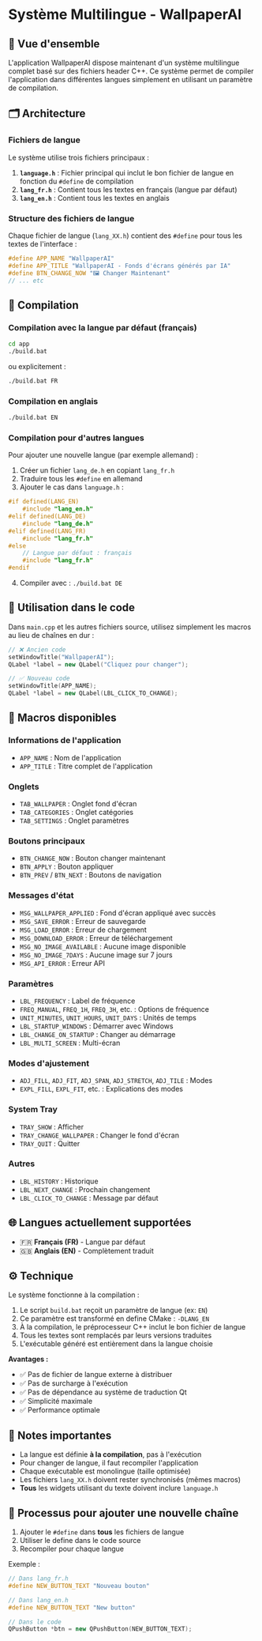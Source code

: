 # Système Multilingue - WallpaperAI

## 📖 Vue d'ensemble

L'application WallpaperAI dispose maintenant d'un système multilingue complet basé sur des fichiers header C++. Ce système permet de compiler l'application dans différentes langues simplement en utilisant un paramètre de compilation.

## 🗂️ Architecture

### Fichiers de langue

Le système utilise trois fichiers principaux :

1. **`language.h`** : Fichier principal qui inclut le bon fichier de langue en fonction du `#define` de compilation
2. **`lang_fr.h`** : Contient tous les textes en français (langue par défaut)
3. **`lang_en.h`** : Contient tous les textes en anglais

### Structure des fichiers de langue

Chaque fichier de langue (`lang_XX.h`) contient des `#define` pour tous les textes de l'interface :

```cpp
#define APP_NAME "WallpaperAI"
#define APP_TITLE "WallpaperAI - Fonds d'écrans générés par IA"
#define BTN_CHANGE_NOW "🖼️ Changer Maintenant"
// ... etc
```

## 🔨 Compilation

### Compilation avec la langue par défaut (français)

```bash
cd app
./build.bat
```

ou explicitement :

```bash
./build.bat FR
```

### Compilation en anglais

```bash
./build.bat EN
```

### Compilation pour d'autres langues

Pour ajouter une nouvelle langue (par exemple allemand) :

1. Créer un fichier `lang_de.h` en copiant `lang_fr.h`
2. Traduire tous les `#define` en allemand
3. Ajouter le cas dans `language.h` :

```cpp
#if defined(LANG_EN)
    #include "lang_en.h"
#elif defined(LANG_DE)
    #include "lang_de.h"
#elif defined(LANG_FR)
    #include "lang_fr.h"
#else
    // Langue par défaut : français
    #include "lang_fr.h"
#endif
```

4. Compiler avec : `./build.bat DE`

## 📝 Utilisation dans le code

Dans `main.cpp` et les autres fichiers source, utilisez simplement les macros au lieu de chaînes en dur :

```cpp
// ❌ Ancien code
setWindowTitle("WallpaperAI");
QLabel *label = new QLabel("Cliquez pour changer");

// ✅ Nouveau code
setWindowTitle(APP_NAME);
QLabel *label = new QLabel(LBL_CLICK_TO_CHANGE);
```

## 🎯 Macros disponibles

### Informations de l'application
- `APP_NAME` : Nom de l'application
- `APP_TITLE` : Titre complet de l'application

### Onglets
- `TAB_WALLPAPER` : Onglet fond d'écran
- `TAB_CATEGORIES` : Onglet catégories
- `TAB_SETTINGS` : Onglet paramètres

### Boutons principaux
- `BTN_CHANGE_NOW` : Bouton changer maintenant
- `BTN_APPLY` : Bouton appliquer
- `BTN_PREV` / `BTN_NEXT` : Boutons de navigation

### Messages d'état
- `MSG_WALLPAPER_APPLIED` : Fond d'écran appliqué avec succès
- `MSG_SAVE_ERROR` : Erreur de sauvegarde
- `MSG_LOAD_ERROR` : Erreur de chargement
- `MSG_DOWNLOAD_ERROR` : Erreur de téléchargement
- `MSG_NO_IMAGE_AVAILABLE` : Aucune image disponible
- `MSG_NO_IMAGE_7DAYS` : Aucune image sur 7 jours
- `MSG_API_ERROR` : Erreur API

### Paramètres
- `LBL_FREQUENCY` : Label de fréquence
- `FREQ_MANUAL`, `FREQ_1H`, `FREQ_3H`, etc. : Options de fréquence
- `UNIT_MINUTES`, `UNIT_HOURS`, `UNIT_DAYS` : Unités de temps
- `LBL_STARTUP_WINDOWS` : Démarrer avec Windows
- `LBL_CHANGE_ON_STARTUP` : Changer au démarrage
- `LBL_MULTI_SCREEN` : Multi-écran

### Modes d'ajustement
- `ADJ_FILL`, `ADJ_FIT`, `ADJ_SPAN`, `ADJ_STRETCH`, `ADJ_TILE` : Modes
- `EXPL_FILL`, `EXPL_FIT`, etc. : Explications des modes

### System Tray
- `TRAY_SHOW` : Afficher
- `TRAY_CHANGE_WALLPAPER` : Changer le fond d'écran
- `TRAY_QUIT` : Quitter

### Autres
- `LBL_HISTORY` : Historique
- `LBL_NEXT_CHANGE` : Prochain changement
- `LBL_CLICK_TO_CHANGE` : Message par défaut

## 🌐 Langues actuellement supportées

- 🇫🇷 **Français (FR)** - Langue par défaut
- 🇬🇧 **Anglais (EN)** - Complètement traduit

## ⚙️ Technique

Le système fonctionne à la compilation :

1. Le script `build.bat` reçoit un paramètre de langue (ex: `EN`)
2. Ce paramètre est transformé en define CMake : `-DLANG_EN`
3. À la compilation, le préprocesseur C++ inclut le bon fichier de langue
4. Tous les textes sont remplacés par leurs versions traduites
5. L'exécutable généré est entièrement dans la langue choisie

**Avantages :**
- ✅ Pas de fichier de langue externe à distribuer
- ✅ Pas de surcharge à l'exécution
- ✅ Pas de dépendance au système de traduction Qt
- ✅ Simplicité maximale
- ✅ Performance optimale

## 📌 Notes importantes

- La langue est définie **à la compilation**, pas à l'exécution
- Pour changer de langue, il faut recompiler l'application
- Chaque exécutable est monolingue (taille optimisée)
- Les fichiers `lang_XX.h` doivent rester synchronisés (mêmes macros)
- **Tous** les widgets utilisant du texte doivent inclure `language.h`

## 🔄 Processus pour ajouter une nouvelle chaîne

1. Ajouter le `#define` dans **tous** les fichiers de langue
2. Utiliser le define dans le code source
3. Recompiler pour chaque langue

Exemple :
```cpp
// Dans lang_fr.h
#define NEW_BUTTON_TEXT "Nouveau bouton"

// Dans lang_en.h
#define NEW_BUTTON_TEXT "New button"

// Dans le code
QPushButton *btn = new QPushButton(NEW_BUTTON_TEXT);
```
